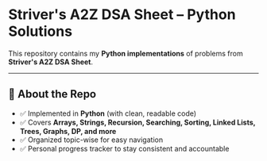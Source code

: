 # Striver's A2Z DSA Sheet – Python Solutions 

This repository contains my **Python implementations** of problems from **Striver's A2Z DSA Sheet**.  

---

## 🚀 About the Repo
- ✅ Implemented in **Python** (with clean, readable code)  
- ✅ Covers **Arrays, Strings, Recursion, Searching, Sorting, Linked Lists, Trees, Graphs, DP, and more**  
- ✅ Organized topic-wise for easy navigation  
- ✅ Personal progress tracker to stay consistent and accountable
